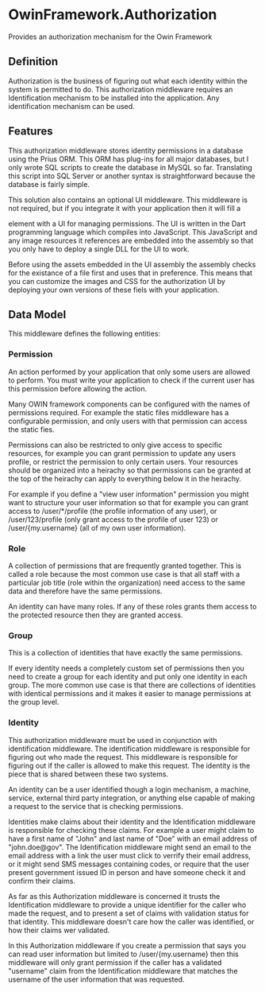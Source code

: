 # OwinFramework.Authorization

Provides an authorization mechanism for the Owin Framework

## Definition

Authorization is the business of figuring out what each 
identity within the system is permitted to do. This authorization
middleware requires an Identification mechanism to be installed
into the application. Any identification mechanism can be used.

## Features

This authorization middleware stores identity permissions in a
database using the Prius ORM. This ORM has plug-ins for all major
databases, but I only wrote SQL scripts to create the database in
MySQL so far. Translating this script into SQL Server or another
syntax is straightforward because the database is fairly simple.

This solution also contains an optional UI middleware. This middleware
is not required, but if you integrate it with your application then
it will fill a <div> element with a UI for managing permissions. The
UI is written in the Dart programming language which compiles into
JavaScript. This JavaScript and any image resources it references
are embedded into the assembly so that you only have to deploy a single 
DLL for the UI to work.

Before using the assets embedded in the UI assembly the assembly checks
for the existance of a file first and uses that in preference. This
means that you can customize the images and CSS for the authorization
UI by deploying your own versions of these fiels with your application.

## Data Model

This middleware defines the following entities:

### Permission

An action performed by your application that only some users are allowed 
to perform. You must write your application to check if the current user
has this permission before allowing the action.

Many OWIN framework components can be configured with the names of
permissions required. For example the static files middleware has a
configurable permission, and only users with that permission can
access the static fies.

Permissions can also be restricted to only give access to specific
resources, for example you can grant permission to update any users
profile, or restrict the permission to only certain users.
Your resources should be organized into a heirachy so that permissions
can be granted at the top of the heirachy can apply to everything
below it in the heirachy.

For example if you define a "view user information" permission you
might want to structure your user information so that for example
you can grant access to /user/*/profile (the profile information of
any user), or /user/123/profile (only grant access to the profile
of user 123) or /user/{my.username} (all of my own user information).

### Role

A collection of permissions that are frequently granted together. This
is called a role because the most common use case is that all staff with
a particular job title (role within the organization) need access to 
the same data and therefore have the same permissions.

An identity can have many roles. If any of these roles grants them access
to the protected resource then they are granted access.

### Group

This is a collection of identities that have exactly the same permissions.

If every identity needs a completely custom set of permissions then
you need to create a group for each identity and put only one identity
in each group. The more common use case is that there are collections
of identities with identical permissions and it makes it easier to
manage permissions at the group level.

### Identity

This authorization middleware must be used in conjunction with identification
middleware. The identification middleware is responsible for figuring out
who made the request. This middleware is responsible for figuring out
if the caller is allowed to make this request. The identity is the piece
that is shared between these two systems.

An identity can be a user identified though a login mechanism, a machine,
service, external third party integration, or anything else capable of
making a request to the service that is checking permissions.

Identities make claims about their identity and the Identification
middleware is responsible for checking these claims. For example a 
user might claim to have a first name of "John" and last name of "Doe"
with an email address of "john.doe@gov". The Identification middleware
might send an email to the email address with a link the user must click
to verrify their email address, or it might send SMS messages containing
codes, or require that the user present government issued ID in person
and have someone check it and confirm their claims.

As far as this Authorization middleware is concerned it trusts the 
Identification middleware to provide a unique identifier for the caller
who made the request, and to present a set of claims with validation status
for that identity. This middleware doesn't care how the caller was
identified, or how their claims wer validated.

In this Authorization middleware if you create a permission that says
you can read user information but limited to /user/{my.username} then
this middleware will only grant permission if the caller has a validated
"username" claim from the Identification middleware that matches the 
username of the user information that was requested.

